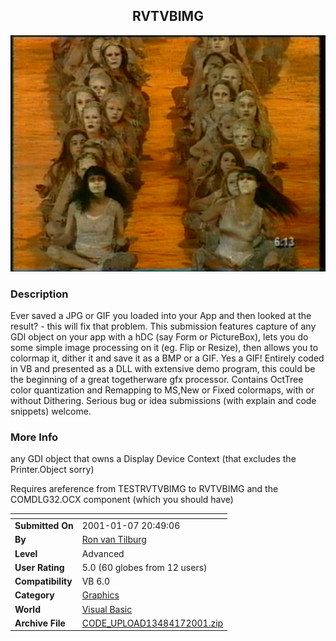 ﻿<div align="center">

## RVTVBIMG

<img src="DSC00027.jpg">
</div>

### Description

Ever saved a JPG or GIF you loaded into your App and then looked at the result? - this will fix that problem. This submission features capture of any GDI object on your app with a hDC (say Form or PictureBox), lets you do some simple image processing on it (eg. Flip or Resize), then allows you to colormap it, dither it and save it as a BMP or a GIF. Yes a GIF! Entirely coded in VB and presented as a DLL with extensive demo program, this could be the beginning of a great togetherware gfx processor. Contains OctTree color quantization and Remapping to MS,New or Fixed colormaps, with or without Dithering. Serious bug or idea submissions (with explain and code snippets) welcome.
 
### More Info
 
any GDI object that owns a Display Device Context (that excludes the Printer.Object sorry)

Requires areference from TESTRVTVBIMG to RVTVBIMG and the COMDLG32.OCX component (which you should have)


<span>             |<span>
---                |---
**Submitted On**   |2001-01-07 20:49:06
**By**             |[Ron van Tilburg](https://github.com/Planet-Source-Code/PSCIndex/blob/master/ByAuthor/ron-van-tilburg.md)
**Level**          |Advanced
**User Rating**    |5.0 (60 globes from 12 users)
**Compatibility**  |VB 6\.0
**Category**       |[Graphics](https://github.com/Planet-Source-Code/PSCIndex/blob/master/ByCategory/graphics__1-46.md)
**World**          |[Visual Basic](https://github.com/Planet-Source-Code/PSCIndex/blob/master/ByWorld/visual-basic.md)
**Archive File**   |[CODE\_UPLOAD13484172001\.zip](https://github.com/Planet-Source-Code/ron-van-tilburg-rvtvbimg__1-14210/archive/master.zip)








